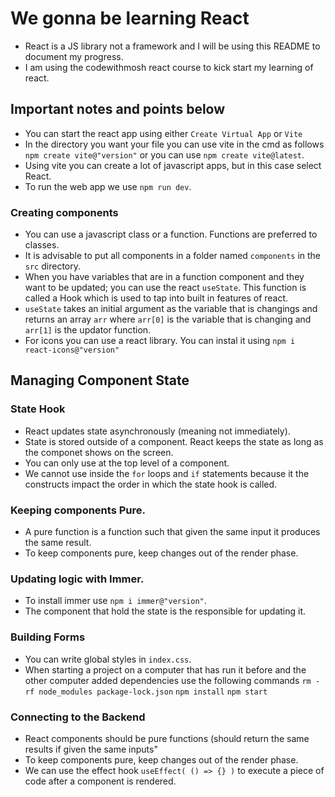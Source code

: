 
# We gonna be learning React
- React is a JS library not a framework and I will be using this README to document my progress.
- I am using the codewithmosh react course to kick start my learning of react.

## Important notes and points below
- You can start the react app using either `Create Virtual App` or `Vite`
- In the directory you want your file you can use vite in the cmd as follows `npm create vite@"version"` or 
  you can use `npm create vite@latest`.
- Using vite you can create a lot of javascript apps, but in this case select React.
- To run the web app we use `npm run dev`.

### Creating components
- You can use a javascript class or a function. Functions are preferred to classes.
- It is advisable to put all components in a folder named `components` in the `src` directory.
- When you have variables that are in a function component and they want to be updated; you can use the react 
  `useState`. This function is called a Hook which is used to tap into built in features of react.
- `useState` takes an initial argument as the variable that is changings and returns an array `arr` where
   `arr[0]` is the variable that is changing and `arr[1]` is the updator function.
- For icons you can use a react library. You can instal it using `npm i react-icons@"version"`

## Managing Component State
### State Hook
- React updates state asynchronously (meaning not immediately).
- State is stored outside of a component. React keeps the state as long as the componet shows
  on the screen.
- You can only use at the top level of a component.
- We cannot use inside the `for` loops and `if` statements because it the constructs impact the order in which the
  state hook is called.

### Keeping components Pure.
- A pure function is a function such that given the same input it produces the same result.
- To keep components pure, keep changes out of the render phase.

### Updating logic with Immer.
- To install immer use `npm i immer@"version"`.
- The component that hold the state is the responsible for updating it.

### Building Forms
- You can write global styles in `index.css`.
- When starting a project on a computer that has run it before and the other computer added dependencies use the following commands
   `rm -rf node_modules package-lock.json`
   `npm install` 
   `npm start`

### Connecting to the Backend
- React components should be pure functions (should return the same results if given the same inputs"
- To keep components pure, keep changes out of the render phase.
- We can use the effect hook `useEffect( () => {} )` to execute a piece of code after a component is rendered.

